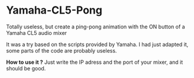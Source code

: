 # Yamaha-CL5-Pong
Totally useless, but create a ping-pong animation with the ON button of a Yamaha CL5 audio mixer

It was a try based on the scripts provided by Yamaha. I had just adapted it, some parts of the code are probably useless.

**How to use it ?**
Just write the IP adress and the port of your mixer, and it should be good.
